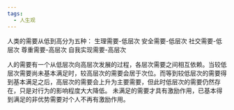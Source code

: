 ```yaml
---
tags:
  - 人生观
---
```


人类的需要从低到高分为五种：
生理需要-低层次
安全需要-低层次
社交需要-低层次
尊重需要-高层次
自我实现需要-高层次

人的需要有一个从低层次向高层次发展的过程，各层次需要之间相互依赖。当较低层次需要尚未基本满足时，较高层次的需要会居于次位。而等到较低层次的需要得到基本满足之后，高层次的需要会上升为主要需要，但此时低层次的需要仍然存在，只是对行为的影响程度大大降低。
未满足的需要才具有激励作用，已基本得到满足的非优势需要对个人不再有激励作用。